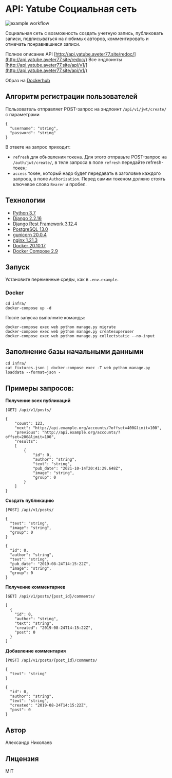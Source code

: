 # API: Yatube Cоциальная сеть 

![example workflow](https://github.com/aVeter77/api_final_yatube/actions/workflows/main.yml/badge.svg)

Социальная сеть с возможность создать учетную запись, публиковать записи, подписываться на любимых авторов, комментировать и отмечать понравившиеся записи.

Полное описание API [http://api.yatube.aveter77.site/redoc/](http://api.yatube.aveter77.site/redoc/)
Все эндпоинты [http://api.yatube.aveter77.site/api/v1/](http://api.yatube.aveter77.site/api/v1/)

Образ на [Dockerhub](https://hub.docker.com/r/aveter77/yatube_api/tags)

## Алгоритм регистрации пользователей
Пользователь отправляет POST-запрос на эндпоинт `/api/v1/jwt/create/` с параметрами
```
{
  "username": "string",
  "password": "string"
}
```
В ответе на запрос приходит:
- `refresh` для обновления токена. Для этого отправьте POST-запрос на `/auth/jwt/create/`, в теле запроса в поле `refresh` передайте refresh-токен;
- `access` токен, который надо будет передавать в заголовке каждого запроса, в поле `Authorization`. Перед самим токеном должно стоять ключевое слово `Bearer` и пробел.

## Технологии
- [Python 3.7](https://www.python.org/)
- [Django 2.2.16](https://www.djangoproject.com/)
- [Django Rest Framework 3.12.4](https://www.django-rest-framework.org/)
- [PostgreSQL 13.0](https://www.postgresql.org/)
- [gunicorn 20.0.4](https://pypi.org/project/)
- [nginx 1.21.3](https://nginx.org/ru/)
- [Docker 20.10.17](https://www.docker.com/)
- [Docker Compose 2.9](https://docs.docker.com/compose/)

## Запуск

Установите переменные среды, как в `.env.example`.
### Docker
```
cd infra/
docker-compose up -d
```
После запуска выполните команды:
```
docker-compose exec web python manage.py migrate
docker-compose exec web python manage.py createsuperuser
docker-compose exec web python manage.py collectstatic --no-input 
```

## Заполнение базы начальными данными
```
cd infra/
cat fixtures.json | docker-compose exec -T web python manage.py loaddata --format=json -
```

## Примеры запросов:

**Получение всех публикаций**
```
[GET] /api/v1/posts/
```
```
{
    "count": 123,
    "next": "http://api.example.org/accounts/?offset=400&limit=100",
    "previous": "http://api.example.org/accounts/?offset=200&limit=100",
    "results": 
    [
        {
            "id": 0,
            "author": "string",
            "text": "string",
            "pub_date": "2021-10-14T20:41:29.648Z",
            "image": "string",
            "group": 0
        }
    ]
}
```
**Создать публикацию**
```
[POST] /api/v1/posts/
```
```
{
  "text": "string",
  "image": "string",
  "group": 0
}
```
```
{
  "id": 0,
  "author": "string",
  "text": "string",
  "pub_date": "2019-08-24T14:15:22Z",
  "image": "string",
  "group": 0
}
```

**Получение комментариев**
```
[GET] /api/v1/posts/{post_id}/comments/
```
```
[
  {
    "id": 0,
    "author": "string",
    "text": "string",
    "created": "2019-08-24T14:15:22Z",
    "post": 0
  }
]
```

**Добавление комментария**
```
[POST] /api/v1/posts/{post_id}/comments/
```
```
{
  "text": "string"
}
```
```
{
  "id": 0,
  "author": "string",
  "text": "string",
  "created": "2019-08-24T14:15:22Z",
  "post": 0
}
```

## Автор
Александр Николаев

## Лицензия
MIT
